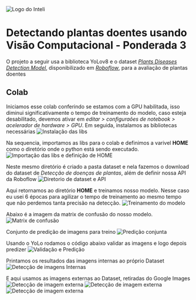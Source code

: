 <img src="../assets/logo-inteli.png" alt="Logo do Inteli"/>

# Detectando plantas doentes usando Visão Computacional - Ponderada 3 

O projeto a seguir usa a biblioteca YoLov8 e o dataset [_Plants Diseases Detection Model_](https://universe.roboflow.com/final-year-project-zorqg/plants-diseases-detection-model/dataset/8), disponibilizado em [_Roboflow_](roboflow.com), para a avaliação de plantas doentes

## Colab
Iniciamos esse colab conferindo se estamos com a GPU habilitada, isso diminui significativamente o tempo de treinamento do modelo, caso esteja desabilitado, devemos ativar em _editar > configuraões de notebook > acelerador de hardware > GPU_.
Em seguida, instalamos as bibliotecas necessárias
![Instalação das libs](/media/vid-lib.png)

Na sequencia, importamos as libs para o colab e definimos a varivel **HOME** como o diretório onde o python está sendo executado.
![Importação das libs e definição de HOME](/media/import-home.png)

Neste mesmo diretório é criado a pasta dataset e nela fazemos o download do dataset de _Detecção de doenças de plantas_, além de definir nossa API da Roboflow
![Diretorio de dataset e API](/media/dirData-rfApi.png)

Aqui retornamos ao diretório **HOME** e treinamos nosso modelo. Nesse caso eu usei 6 épocas para agilizar o tempo de treinamento ao mesmo tempo que não perdemos tanta precisão na detecção.
![Treinamento do modelo](/media/modelTraining.png)

Abaixo é a imagem da matrix de confusão do nosso modelo.
![Matrix de confusão](/media/confMatrix.png)

Conjunto de predição de imagens para treino
![Predição conjunta](/media/batchPred.png)

Usando o YoLo rodamos o código abaixo validar as imagens e logo depois predizer
![Validação e Predição](/media/valid-predict.png)

Printamos os resultados das imagens internas ao próprio Dataset
![Detecção de imagens Internas](/media/detectInter.png)

E aqui usamos as imagens externas ao Dataset, retiradas do Google Images
![Detecção de imagem externa](/media/detectExt1.png)
![Detecção de imagem externa](/media/detectExt2.png)
![Detecção de imagem externa](/media/detectExt3.png)
